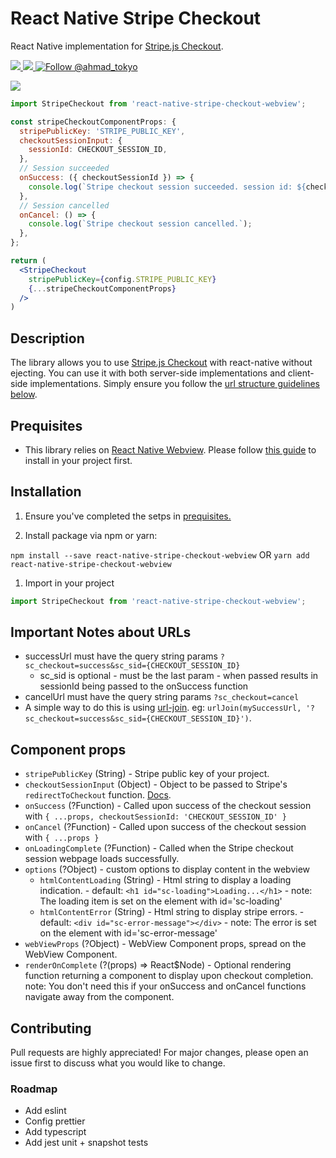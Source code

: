 # React Native Stripe Checkout

React Native implementation for [Stripe.js Checkout](https://stripe.com/payments/checkout).

<a href="https://npmjs.com/package/react-native-stripe-checkout-webview">
  <img src="https://img.shields.io/npm/v/react-native-stripe-checkout-webview.svg"></img>
  <img src="https://img.shields.io/npm/dt/react-native-stripe-checkout-webview.svg"></img>
</a>
<a href="https://twitter.com/intent/follow?screen_name=ahmad_tokyo"><img src="https://img.shields.io/twitter/follow/ahmad_tokyo.svg?label=Follow%20@ahmad_tokyo" alt="Follow @ahmad_tokyo"></img></a>

![](https://i.imgur.com/auF95TW.png)

```jsx
import StripeCheckout from 'react-native-stripe-checkout-webview';

const stripeCheckoutComponentProps: {
  stripePublicKey: 'STRIPE_PUBLIC_KEY',
  checkoutSessionInput: {
    sessionId: CHECKOUT_SESSION_ID,
  },
  // Session succeeded
  onSuccess: ({ checkoutSessionId }) => {
    console.log(`Stripe checkout session succeeded. session id: ${checkoutSessionId}.`);
  },
  // Session cancelled
  onCancel: () => {
    console.log(`Stripe checkout session cancelled.`);
  },
};

return (
  <StripeCheckout
    stripePublicKey={config.STRIPE_PUBLIC_KEY}
    {...stripeCheckoutComponentProps}
  />
)
```

## Description
The library allows you to use [Stripe.js Checkout](https://stripe.com/payments/checkout) with react-native without ejecting. You can use it with both server-side implementations and client-side implementations. Simply ensure you follow the [url structure guidelines below](#important-notes-about-urls).

## Prequisites
- This library relies on [React Native Webview](https://www.npmjs.com/package/react-native-webview). Please follow [this guide](https://github.com/react-native-community/react-native-webview/blob/HEAD/docs/Getting-Started.md) to install in your project first.

## Installation

1. Ensure you've completed the setps in [prequisites.](#prequisites)

1. Install package via npm or yarn:

`npm install --save react-native-stripe-checkout-webview` OR `yarn add react-native-stripe-checkout-webview`

1. Import in your project

```javascript
import StripeCheckout from 'react-native-stripe-checkout-webview';
```

## Important Notes about URLs
- successUrl must have the query string params `?sc_checkout=success&sc_sid={CHECKOUT_SESSION_ID}`
  - sc_sid is optional - must be the last param - when passed results in sessionId being passed to the onSuccess function
- cancelUrl must have the query string params `?sc_checkout=cancel`
- A simple way to do this is using [url-join](https://www.npmjs.com/package/url-join). eg: `urlJoin(mySuccessUrl, '?sc_checkout=success&sc_sid={CHECKOUT_SESSION_ID}')`.

## Component props

- `stripePublicKey` (String) - Stripe public key of your project.
- `checkoutSessionInput` (Object) - Object to be passed to Stripe's `redirectToCheckout` function. [Docs](https://stripe.com/docs/js/checkout/redirect_to_checkout).
- `onSuccess` (?Function) - Called upon success of the checkout session with `{ ...props, checkoutSessionId: 'CHECKOUT_SESSION_ID' }`
- `onCancel` (?Function) - Called upon success of the checkout session with `{ ...props }`
- `onLoadingComplete` (?Function) - Called when the Stripe checkout session webpage loads successfully.
- `options` (?Object) - custom options to display content in the webview
  - `htmlContentLoading` (String) - Html string to display a loading indication. - default: `<h1 id="sc-loading">Loading...</h1>` - note: The loading item is set on the element with id='sc-loading'
  - `htmlContentError` (String) - Html string to display stripe errors. - default: `<div id="sc-error-message"></div>` - note: The error is set on the element with id='sc-error-message'
- `webViewProps` (?Object) - WebView Component props, spread on the WebView Component.
- `renderOnComplete` (?(props) => React$Node) - Optional rendering function returning a component to display upon checkout completion. note: You don't need this if your onSuccess and onCancel functions navigate away from the component.

## Contributing
Pull requests are highly appreciated! For major changes, please open an issue first to discuss what you would like to change.

### Roadmap
- Add eslint
- Config prettier
- Add typescript
- Add jest unit + snapshot tests
